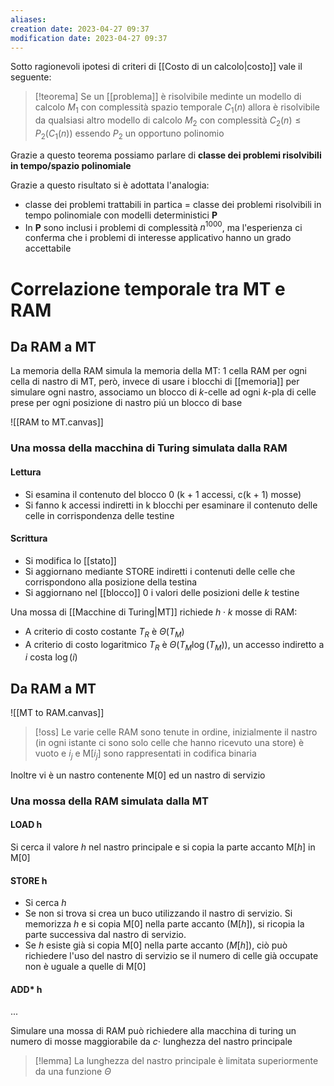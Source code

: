 ```yaml
---
aliases: 
creation date: 2023-04-27 09:37
modification date: 2023-04-27 09:37
---
```


Sotto ragionevoli ipotesi di criteri di [[Costo di un calcolo|costo]] vale il seguente:

>[!teorema]
>Se un [[problema]] è risolvibile medinte un modello di calcolo $M_{1}$ con complessità spazio temporale $C_{1}(n)$ allora è risolvibile da qualsiasi altro modello di calcolo $M_{2}$ con complessità $C_{2}(n) \leq P_{2}(C_{1}(n))$ essendo $P_{2}$ un opportuno polinomio

Grazie a questo teorema possiamo parlare di **classe dei problemi risolvibili in tempo/spazio polinomiale**


Grazie a questo risultato si è adottata l'analogia:
- classe dei problemi trattabili in partica = classe dei problemi risolvibili in tempo polinomiale con modelli deterministici **P**
- In **P** sono inclusi i problemi di complessità $n^{1000}$, ma l'esperienza ci conferma che i problemi di interesse applicativo hanno un grado accettabile

# Correlazione temporale tra MT e RAM
## Da RAM a MT
La memoria della RAM simula la memoria della MT:
1 cella RAM per ogni cella di nastro di MT, però, invece di usare i blocchi di [[memoria]] per simulare ogni nastro, associamo un blocco di $k$-celle ad ogni $k$-pla di celle prese per ogni posizione di nastro piú un blocco di base

![[RAM to MT.canvas]]
### Una mossa della macchina di Turing simulata dalla RAM
#### Lettura
- Si esamina il contenuto del blocco 0 (k + 1 accessi, c(k + 1) mosse)
- Si fanno k accessi indiretti in k blocchi per esaminare il contenuto delle celle in corrispondenza delle testine

#### Scrittura
- Si modifica lo [[stato]]
- Si aggiornano mediante STORE indiretti i contenuti delle celle che corrispondono alla posizione della testina
- Si aggiornano nel [[blocco]] 0 i valori delle posizioni delle $k$ testine

Una mossa di [[Macchine di Turing|MT]] richiede $h \cdot k$ mosse di RAM:
- A criterio di costo costante $T_{R}$ è $\Theta(T_{M})$
- A criterio di costo logaritmico $T_{R}$ è $\Theta(T_{M}\log(T_{M}))$, un accesso indiretto a $i$ costa $\log(i)$

## Da RAM a MT

![[MT to RAM.canvas]]

>[!oss]
>Le varie celle RAM sono tenute in ordine, inizialmente il nastro (in ogni istante ci sono solo celle che hanno ricevuto una store) è vuoto e $i_{j}$ e M[$i_j$] sono rappresentati in codifica binaria

Inoltre vi è un nastro contenente M[0] ed un nastro di servizio

### Una mossa della RAM simulata dalla MT
#### LOAD h
Si cerca il valore $h$ nel nastro principale e si copia la parte accanto M$[h]$ in M$[0]$

#### STORE h
- Si cerca $h$
- Se non si trova si crea un buco utilizzando il nastro di servizio. Si memorizza $h$ e si copia M$[0]$ nella parte accanto (M$[h]$), si ricopia la parte successiva dal nastro di servizio.
- Se $h$ esiste già si copia M$[0]$ nella parte accanto ($M[h]$), ciò può richiedere l'uso del nastro di servizio se il numero di celle già occupate non è uguale a quelle di M$[0]$

#### ADD* h
...


Simulare una mossa di RAM può richiedere alla macchina di turing un numero di mosse maggiorabile da $c \cdot$ lunghezza del nastro principale

>[!lemma]
>La lunghezza del nastro principale è limitata superiormente da una funzione $\Theta$